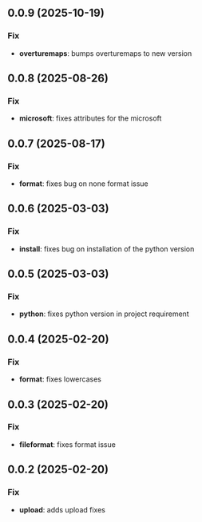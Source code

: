## 0.0.9 (2025-10-19)

### Fix

- **overturemaps**: bumps overturemaps to new version

## 0.0.8 (2025-08-26)

### Fix

- **microsoft**: fixes attributes for the microsoft

## 0.0.7 (2025-08-17)

### Fix

- **format**: fixes bug on none format issue

## 0.0.6 (2025-03-03)

### Fix

- **install**: fixes bug on installation of the python version

## 0.0.5 (2025-03-03)

### Fix

- **python**: fixes python version in project requirement

## 0.0.4 (2025-02-20)

### Fix

- **format**: fixes lowercases

## 0.0.3 (2025-02-20)

### Fix

- **fileformat**: fixes format issue

## 0.0.2 (2025-02-20)

### Fix

- **upload**: adds upload fixes
